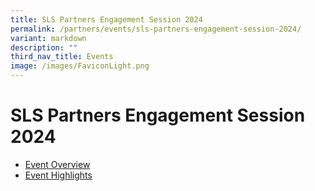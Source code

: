```yaml
---
title: SLS Partners Engagement Session 2024
permalink: /partners/events/sls-partners-engagement-session-2024/
variant: markdown
description: ""
third_nav_title: Events
image: /images/FaviconLight.png
---
```

<h1>SLS Partners Engagement Session 2024</h1>
<ul>
  <li><a target="_blank" href="/partners/events/sls-partners-engagement-session-2024/overview">Event Overview</a></li>
  <li><a target="_blank" href="/partners/events/sls-partners-engagement-session-2024/highlights">Event Highlights</a></li>
</ul>